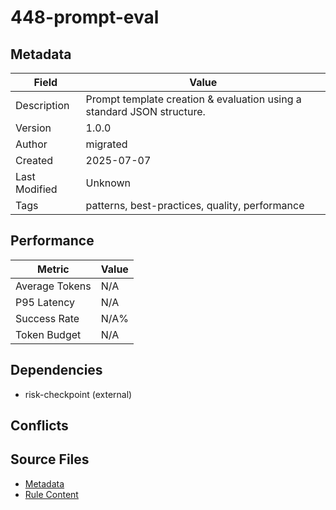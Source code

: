 # 448-prompt-eval

## Metadata

| Field | Value |
|-------|-------|
| Description | Prompt template creation & evaluation using a standard JSON structure. |
| Version | 1.0.0 |
| Author | migrated |
| Created | 2025-07-07 |
| Last Modified | Unknown |
| Tags | patterns, best-practices, quality, performance |

## Performance

| Metric | Value |
|--------|-------|
| Average Tokens | N/A |
| P95 Latency | N/A |
| Success Rate | N/A% |
| Token Budget | N/A |

## Dependencies

- risk-checkpoint (external)

## Conflicts


## Source Files

- [Metadata](400-patterns/448-prompt-eval.yaml)
- [Rule Content](400-patterns/448-prompt-eval.mdc)